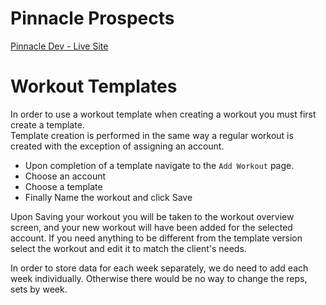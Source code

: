 # Pinnacle Prospects
[Pinnacle Dev - Live Site](http://pinnacle.hdvideoandwebdesign.com)


# Workout Templates

In order to use a workout template when creating a workout you must first create a template.  
Template creation is performed in the same way a regular workout is created with the exception of assigning an account.
* Upon completion of a template navigate to the `Add Workout` page.
* Choose an account
* Choose a template
* Finally Name the workout and click Save

Upon Saving your workout you will be taken to the workout overview screen, and your new workout will have been added for the selected account.
If you need anything to be different from the template version select the workout and edit it to match the client's needs.


In order to store data for each week separately, we do need to add each week individually. Otherwise there would be no way to change the reps, sets by week.
